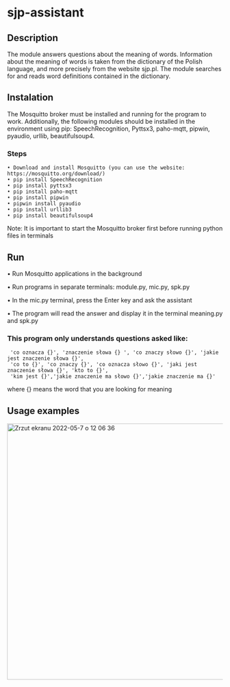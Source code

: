 # sjp-assistant

## Description

The module answers questions about the meaning of words. Information about the meaning of words is taken from the dictionary of the Polish language, and more precisely from the website sjp.pl. The module searches for and reads word definitions contained in the dictionary.

## Instalation

The Mosquitto broker must be installed and running for the program to work. Additionally, the following modules should be installed in the environment using pip: SpeechRecognition, Pyttsx3, paho-mqtt, pipwin, pyaudio, urllib, beautifulsoup4.

### Steps

    • Download and install Mosquitto (you can use the website: https://mosquitto.org/download/)
    • pip install SpeechRecognition
    • pip install pyttsx3
    • pip install paho-mqtt
    • pip install pipwin
    • pipwin install pyaudio
    • pip install urllib3
    • pip install beautifulsoup4
    
Note: It is important to start the Mosquitto broker first before running python files in terminals


## Run
  • Run Mosquitto applications in the background
  
  • Run programs in separate terminals: module.py, mic.py, spk.py
  
  • In the mic.py terminal, press the Enter key and ask the assistant
  
  • The program will read the answer and display it in the terminal meaning.py and spk.py
  
### This program only understands questions asked like: 

     'co oznacza {}', 'znaczenie słowa {} ', 'co znaczy słowo {}', 'jakie jest znaczenie słowa {}', 
     'co to {}', 'co znaczy {}', 'co oznacza słowo {}', 'jaki jest znaczenie słowa {}', 'kto to {}', 
     'kim jest {}','jakie znaczenie ma słowo {}','jakie znaczenie ma {}'
        
   where {} means the word that you are looking for meaning
   
   
   
## Usage examples

<img width="599" alt="Zrzut ekranu 2022-05-7 o 12 06 36" src="https://user-images.githubusercontent.com/92359411/167249664-db9d7b01-3883-48a1-850a-eb384c3ba939.png">
